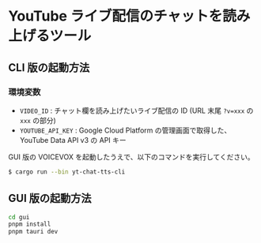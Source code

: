 # YouTube ライブ配信のチャットを読み上げるツール

## CLI 版の起動方法

### 環境変数

- `VIDEO_ID` : チャット欄を読み上げたいライブ配信の ID (URL 末尾 `?v=xxx` の `xxx` の部分)
- `YOUTUBE_API_KEY` : Google Cloud Platform の管理画面で取得した、YouTube Data API v3 の API キー

GUI 版の VOICEVOX を起動したうえで、以下のコマンドを実行してください。

```bash
$ cargo run --bin yt-chat-tts-cli
```

## GUI 版の起動方法

```bash
cd gui
pnpm install
pnpm tauri dev
```
